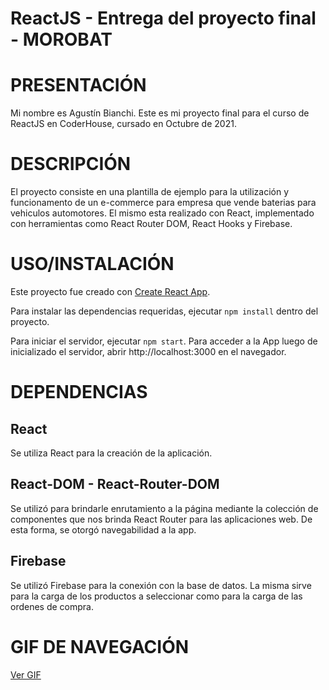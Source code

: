 # ReactJS - Entrega del proyecto final  - MOROBAT

# PRESENTACIÓN

Mi nombre es Agustín Bianchi. Este es mi proyecto final para el curso de ReactJS en CoderHouse, cursado en Octubre de 2021.

# DESCRIPCIÓN

El proyecto consiste en una plantilla de ejemplo para la utilización y funcionamento de un e-commerce para empresa que vende baterias para vehiculos automotores.
El mismo esta realizado con React, implementado con herramientas como React Router DOM, React Hooks y Firebase.

# USO/INSTALACIÓN

Este proyecto fue creado con  [Create React App](https://github.com/facebook/create-react-app).

Para instalar las dependencias requeridas, ejecutar `npm install` dentro del proyecto.

Para iniciar el servidor, ejecutar `npm start`. Para acceder a la App luego de inicializado el servidor, abrir http://localhost:3000 en el navegador.

# DEPENDENCIAS

## React
Se utiliza React para la creación de la aplicación.

## React-DOM - React-Router-DOM
Se utilizó para brindarle enrutamiento a la página mediante la colección de componentes que nos brinda React Router para las aplicaciones web. De esta forma, se otorgó navegabilidad a la app.

## Firebase
Se utilizó Firebase para la conexión con la base de datos. La misma sirve para la carga de los productos a seleccionar como para la carga de las ordenes de compra.

# GIF DE NAVEGACIÓN
[Ver GIF](https://media.giphy.com/media/n4enfS4VAoxNigQKLh/giphy.gif)